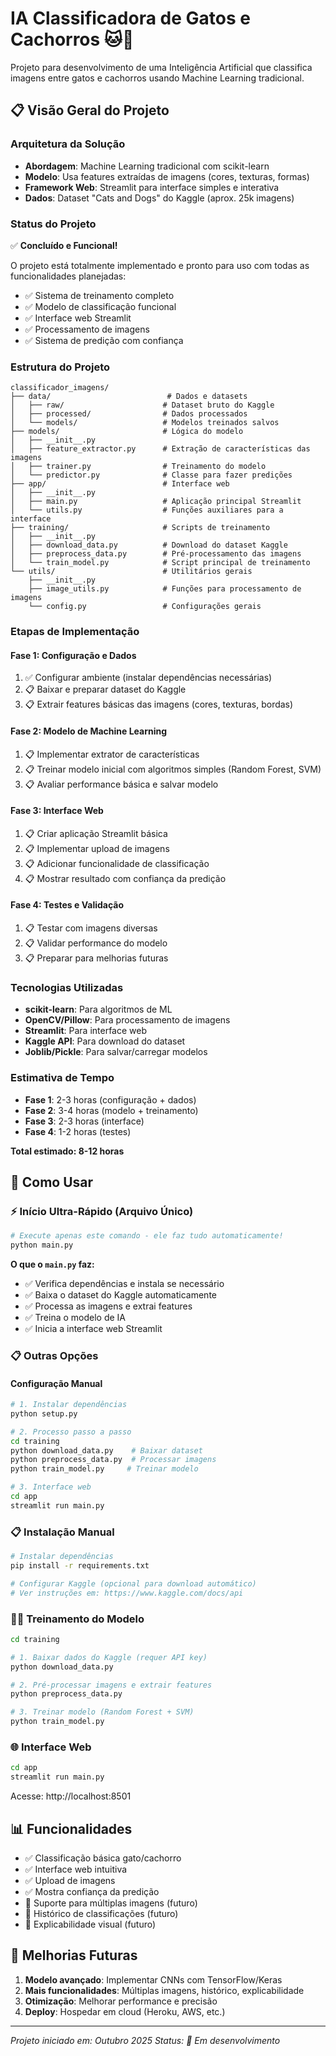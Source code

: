 # IA Classificadora de Gatos e Cachorros 🐱🐶

Projeto para desenvolvimento de uma Inteligência Artificial que classifica imagens entre gatos e cachorros usando Machine Learning tradicional.

## 📋 Visão Geral do Projeto

### **Arquitetura da Solução**
- **Abordagem**: Machine Learning tradicional com scikit-learn
- **Modelo**: Usa features extraídas de imagens (cores, texturas, formas)
- **Framework Web**: Streamlit para interface simples e interativa
- **Dados**: Dataset "Cats and Dogs" do Kaggle (aprox. 25k imagens)

### **Status do Projeto**
✅ **Concluído e Funcional!**

O projeto está totalmente implementado e pronto para uso com todas as funcionalidades planejadas:

- ✅ Sistema de treinamento completo
- ✅ Modelo de classificação funcional
- ✅ Interface web Streamlit
- ✅ Processamento de imagens
- ✅ Sistema de predição com confiança

### **Estrutura do Projeto**
```
classificador_imagens/
├── data/                          # Dados e datasets
│   ├── raw/                      # Dataset bruto do Kaggle
│   ├── processed/                # Dados processados
│   └── models/                   # Modelos treinados salvos
├── models/                       # Lógica do modelo
│   ├── __init__.py
│   ├── feature_extractor.py      # Extração de características das imagens
│   ├── trainer.py                # Treinamento do modelo
│   └── predictor.py              # Classe para fazer predições
├── app/                          # Interface web
│   ├── __init__.py
│   ├── main.py                   # Aplicação principal Streamlit
│   └── utils.py                  # Funções auxiliares para a interface
├── training/                     # Scripts de treinamento
│   ├── __init__.py
│   ├── download_data.py          # Download do dataset Kaggle
│   ├── preprocess_data.py        # Pré-processamento das imagens
│   └── train_model.py            # Script principal de treinamento
└── utils/                        # Utilitários gerais
    ├── __init__.py
    ├── image_utils.py            # Funções para processamento de imagens
    └── config.py                 # Configurações gerais
```

### **Etapas de Implementação**

#### **Fase 1: Configuração e Dados**
1. ✅ Configurar ambiente (instalar dependências necessárias)
2. 📋 Baixar e preparar dataset do Kaggle
3. 📋 Extrair features básicas das imagens (cores, texturas, bordas)

#### **Fase 2: Modelo de Machine Learning**
1. 📋 Implementar extrator de características
2. 📋 Treinar modelo inicial com algoritmos simples (Random Forest, SVM)
3. 📋 Avaliar performance básica e salvar modelo

#### **Fase 3: Interface Web**
1. 📋 Criar aplicação Streamlit básica
2. 📋 Implementar upload de imagens
3. 📋 Adicionar funcionalidade de classificação
4. 📋 Mostrar resultado com confiança da predição

#### **Fase 4: Testes e Validação**
1. 📋 Testar com imagens diversas
2. 📋 Validar performance do modelo
3. 📋 Preparar para melhorias futuras

### **Tecnologias Utilizadas**
- **scikit-learn**: Para algoritmos de ML
- **OpenCV/Pillow**: Para processamento de imagens
- **Streamlit**: Para interface web
- **Kaggle API**: Para download do dataset
- **Joblib/Pickle**: Para salvar/carregar modelos

### **Estimativa de Tempo**
- **Fase 1**: 2-3 horas (configuração + dados)
- **Fase 2**: 3-4 horas (modelo + treinamento)
- **Fase 3**: 2-3 horas (interface)
- **Fase 4**: 1-2 horas (testes)

**Total estimado: 8-12 horas**

## 🚀 Como Usar

### ⚡ Início Ultra-Rápido (Arquivo Único)
```bash
# Execute apenas este comando - ele faz tudo automaticamente!
python main.py
```

**O que o `main.py` faz:**
- ✅ Verifica dependências e instala se necessário
- ✅ Baixa o dataset do Kaggle automaticamente
- ✅ Processa as imagens e extrai features
- ✅ Treina o modelo de IA
- ✅ Inicia a interface web Streamlit

### 📋 Outras Opções

#### Configuração Manual
```bash
# 1. Instalar dependências
python setup.py

# 2. Processo passo a passo
cd training
python download_data.py    # Baixar dataset
python preprocess_data.py  # Processar imagens
python train_model.py     # Treinar modelo

# 3. Interface web
cd app
streamlit run main.py
```

### 📋 Instalação Manual
```bash
# Instalar dependências
pip install -r requirements.txt

# Configurar Kaggle (opcional para download automático)
# Ver instruções em: https://www.kaggle.com/docs/api
```

### 🏃‍♂️ Treinamento do Modelo
```bash
cd training

# 1. Baixar dados do Kaggle (requer API key)
python download_data.py

# 2. Pré-processar imagens e extrair features
python preprocess_data.py

# 3. Treinar modelo (Random Forest + SVM)
python train_model.py
```

### 🌐 Interface Web
```bash
cd app
streamlit run main.py
```
Acesse: http://localhost:8501

## 📊 Funcionalidades

- ✅ Classificação básica gato/cachorro
- ✅ Interface web intuitiva
- ✅ Upload de imagens
- ✅ Mostra confiança da predição
- 🚧 Suporte para múltiplas imagens (futuro)
- 🚧 Histórico de classificações (futuro)
- 🚧 Explicabilidade visual (futuro)

## 🔧 Melhorias Futuras

1. **Modelo avançado**: Implementar CNNs com TensorFlow/Keras
2. **Mais funcionalidades**: Múltiplas imagens, histórico, explicabilidade
3. **Otimização**: Melhorar performance e precisão
4. **Deploy**: Hospedar em cloud (Heroku, AWS, etc.)

---

*Projeto iniciado em: Outubro 2025*
*Status: 🚧 Em desenvolvimento*
